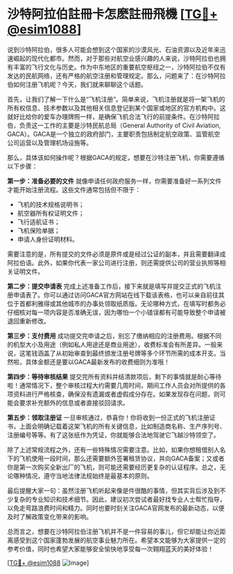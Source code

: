 # 沙特阿拉伯註冊卡怎麽註冊飛機 [[TG💪+ @esim1088](https://t.me/s/esim1088)]

说到沙特阿拉伯，很多人可能会想到这个国家的沙漠风光、石油资源以及近年来迅速崛起的现代化都市。然而，对于那些对航空业感兴趣的人来说，沙特阿拉伯也拥有丰富的飞行文化与历史。作为中东地区的重要航空枢纽之一，沙特阿拉伯不仅有发达的民航网络，还有严格的航空注册和管理规定。那么，问题来了：在沙特阿拉伯如何注册飞机呢？今天，我们就来聊聊这个话题。

首先，让我们了解一下什么是“飞机注册”。简单来说，飞机注册就是将一架飞机的所有权信息、技术参数以及其他相关信息登记到某个国家或地区的官方机构中。这就好比给你的爱车办理牌照一样，是确保飞机合法飞行的前提条件。在沙特阿拉伯，负责这一工作的主要是沙特民航总局（General Authority of Civil Aviation, GACA）。GACA是一个独立的政府部门，主要职责包括制定航空政策、监管航空公司运营以及管理机场设施等。

那么，具体该如何操作呢？根据GACA的规定，想要在沙特注册飞机，你需要遵循以下步骤：

**第一步：准备必要的文件**
就像申请任何政府服务一样，你需要准备好一系列文件才能开始注册流程。这些文件通常包括但不限于：
- 飞机的技术规格说明书；
- 航空器所有权证明文件；
- 飞行适航证书；
- 飞机保险单据；
- 申请人身份证明材料。

需要注意的是，所有提交的文件必须是原件或是经过公证的副本，并且需要翻译成阿拉伯语。此外，如果你代表一家公司进行注册，则还需提供公司的营业执照等相关证明文件。

**第二步：提交申请表**
完成上述准备工作后，接下来就是填写并提交正式的飞机注册申请表了。你可以通过访问GACA官方网站在线下载该表格，也可以亲自前往其位于首都利雅得或其他城市的办事处领取纸质版。无论哪种方式，在填写时都务必仔细核对每一项内容是否准确无误，因为哪怕一个小错误都有可能导致整个申请被退回重新修改。

**第三步：支付费用**
成功提交完申请之后，别忘了缴纳相应的注册费用。根据不同的机型大小及用途（例如私人用途还是商业用途），收费标准会有所差异。一般来说，这笔钱涵盖了从初始审查到最终颁发注册号牌等多个环节所需的成本开支。当然啦，具体金额还是要以GACA最新发布的收费细则为准哦！

**第四步：等待审核结果**
提交完所有资料并结清款项后，剩下的事情就是耐心等待啦！通常情况下，整个审核过程大约需要几周时间，期间工作人员会对所提供的各项资料进行严格核查，确保没有遗漏或者虚假成分存在。如果发现存在问题，则可能会要求补充额外的信息或者直接驳回请求。

**第五步：领取注册证**
一旦审核通过，恭喜你！你将收到一份正式的飞机注册证书，上面会明确记载着这架飞机的所有关键信息，比如制造商名称、生产序列号、注册编号等等。有了这张纸作为凭证，你就能够合法地驾驶它飞越沙特领空了。

除了上述常规流程之外，还有一些特殊情况需要注意。比如，如果你想租借别人名下的飞机使用一段时间，那么还需要额外签署租赁协议，并向GACA备案；又或者你是第一次购买全新出厂的飞机，则可能还需要经历更复杂的认证程序。总之，无论哪种情况，遵守当地法律法规始终是最基本的原则。

最后提醒大家一句：虽然注册飞机听起来像是件很酷的事情，但其实背后涉及到不少复杂的专业知识和技术细节。因此，建议初次尝试者最好找专业人士帮忙指导，以免走弯路浪费时间和精力。同时也要时刻关注GACA官网发布的最新动态，以便及时了解政策变化带来的影响。

总而言之，想要在沙特阿拉伯注册飞机并不是一件容易的事儿，但它却能让你近距离感受到这个国家蓬勃发展的航空事业魅力所在。希望本文能够为大家提供一定的参考价值，同时也希望大家能够安全愉快地享受每一次翱翔蓝天的美好体验！

[[TG💪+ @esim1088](https://t.me/s/esim1088) ![Image](https://i.postimg.cc/4NQfJmqS/Snipaste-2025-05-13-00-14-12.png)]